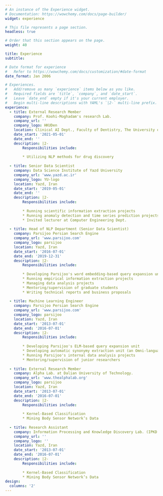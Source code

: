 ```yaml
---
# An instance of the Experience widget.
# Documentation: https://wowchemy.com/docs/page-builder/
widget: experience

# This file represents a page section.
headless: true

# Order that this section appears on the page.
weight: 40

title: Experience
subtitle:

# Date format for experience
#   Refer to https://wowchemy.com/docs/customization/#date-format
date_format: Jan 2006

# Experiences.
#   Add/remove as many `experience` items below as you like.
#   Required fields are `title`, `company`, and `date_start`.
#   Leave `date_end` empty if it's your current employer.
#   Begin multi-line descriptions with YAML's `|2-` multi-line prefix.
experience:
  - title: External Research Member
    company: Prof. Koohi-Moghadam's research Lab. 
    company_url: ''
    company_logo: HKUDen
    location: Clinical AI Dept., Faculty of Dentistry, The University of Hong Kong
    date_start: '2021-05-01'
    date_end: ''
    description: |2-
        Responsibilities include:
        
        * Utilizing NLP methods for drug discovery
        
  - title: Senior Data Scientist
    company: Data Science Institute of Yazd University
    company_url: 'www.yazd.ac.ir'
    company_logo: YU-logo
    location: Yazd, Iran
    date_start: '2019-05-01'
    date_end: ''
    description: |2-
        Responsibilities include:
        
        * Running scientific information extraction projects
        * Running anomaly detection and time series prediction projects
        * Invited lecturer at Computer Engineering Dept. 
        
  - title: Head of NLP Department (Senior Data Scientist)
    company: Parsijoo Persian Search Engine
    company_url: 'www.parsijoo.com'
    company_logo: parsijoo
    location: Yazd, Iran
    date_start: '2016-07-01'
    date_end: '2019-12-31'
    description: |2-
        Responsibilities include:
        
        * Developing Parsijoo's word embedding-based query expansion unit
        * Running empirical information extraction projects 
        * Managing data analysis projects
        * Mentoring/supervision of graduate students
        * Writing technical reports and business proposals 
      
  - title: Machine Learning Engineer
    company: Parsijoo Persian Search Engine
    company_url: 'www.parsijoo.com'
    company_logo: parsijoo
    location: Yazd, Iran
    date_start: '2013-07-01'
    date_end: '2016-07-01'
    description: |2-
        Responsibilities include:
        
        * Developing Parsijoo's ELM-based query expansion unit
        * Developing automatic synonymy extraction unit (an Omni-language synonymy extraction using web-scraped data)
        * Running Parsijoo's internal data analysis projects 
        * Mentoring/supervision of junior researchers
    
  - title: External Research Member
    company: Alpha Lab. at Dalian University of Technology. 
    company_url: 'www.thealphalab.org'
    company_logo: parsijoo
    location: Yazd, Iran
    date_start: '2013-07-01'
    date_end: '2016-07-01'
    description: |2-
        Responsibilities include:
        
        * Kernel-Based Classification
        * Mining Body Sensor Network’s Data
         
  - title: Research Assistant
    company: Information Processing and Knowledge Discovery Lab. (IPKD Lab.)
    company_url: ''
    company_logo: ''
    location: Yazd, Iran
    date_start: '2013-07-01'
    date_end: '2016-07-01'
    description: |2-
        Responsibilities include:
        
        * Kernel-Based Classification
        * Mining Body Sensor Network’s Data
design:
  columns: '2'
---
```

